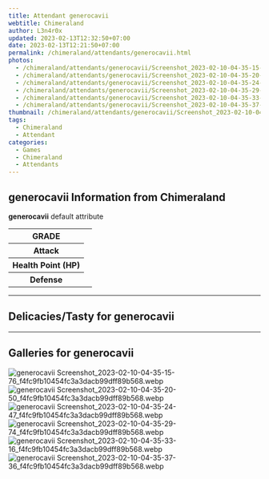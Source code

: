 ```yaml
---
title: Attendant generocavii
webtitle: Chimeraland
author: L3n4r0x
updated: 2023-02-13T12:32:50+07:00
date: 2023-02-13T12:21:50+07:00
permalink: /chimeraland/attendants/generocavii.html
photos:
  - /chimeraland/attendants/generocavii/Screenshot_2023-02-10-04-35-15-76_f4fc9fb10454fc3a3dacb99dff89b568.webp
  - /chimeraland/attendants/generocavii/Screenshot_2023-02-10-04-35-20-50_f4fc9fb10454fc3a3dacb99dff89b568.webp
  - /chimeraland/attendants/generocavii/Screenshot_2023-02-10-04-35-24-47_f4fc9fb10454fc3a3dacb99dff89b568.webp
  - /chimeraland/attendants/generocavii/Screenshot_2023-02-10-04-35-29-74_f4fc9fb10454fc3a3dacb99dff89b568.webp
  - /chimeraland/attendants/generocavii/Screenshot_2023-02-10-04-35-33-16_f4fc9fb10454fc3a3dacb99dff89b568.webp
  - /chimeraland/attendants/generocavii/Screenshot_2023-02-10-04-35-37-36_f4fc9fb10454fc3a3dacb99dff89b568.webp
thumbnail: /chimeraland/attendants/generocavii/Screenshot_2023-02-10-04-35-15-76_f4fc9fb10454fc3a3dacb99dff89b568.webp
tags:
  - Chimeraland
  - Attendant
categories:
  - Games
  - Chimeraland
  - Attendants
---
```


<section id="bootstrap-wrapper"><link rel="stylesheet" href="https://rawcdn.githack.com/dimaslanjaka/Web-Manajemen/0c3b5aa1813bd4abcd2c11bf3e37928b15c28664/css/bootstrap-5-3-0-alpha3-wrapper.css"/><h2>generocavii Information from Chimeraland</h2><p><b>generocavii</b> default attribute <table><tr><th>GRADE</th><td></td></tr><tr><th>Attack</th><td></td></tr><tr><th>Health Point (HP)</th><td></td></tr><tr><th>Defense</th><td></td></tr></table></p><hr/><h2>Delicacies/Tasty for generocavii</h2><hr/><div id="gallery"><h2>Galleries for generocavii</h2><div class="row"><div class="col-lg-6 col-12"><img src="/chimeraland/attendants/generocavii/Screenshot_2023-02-10-04-35-15-76_f4fc9fb10454fc3a3dacb99dff89b568.webp" alt="generocavii Screenshot_2023-02-10-04-35-15-76_f4fc9fb10454fc3a3dacb99dff89b568.webp"/></div><div class="col-lg-6 col-12"><img src="/chimeraland/attendants/generocavii/Screenshot_2023-02-10-04-35-20-50_f4fc9fb10454fc3a3dacb99dff89b568.webp" alt="generocavii Screenshot_2023-02-10-04-35-20-50_f4fc9fb10454fc3a3dacb99dff89b568.webp"/></div><div class="col-lg-6 col-12"><img src="/chimeraland/attendants/generocavii/Screenshot_2023-02-10-04-35-24-47_f4fc9fb10454fc3a3dacb99dff89b568.webp" alt="generocavii Screenshot_2023-02-10-04-35-24-47_f4fc9fb10454fc3a3dacb99dff89b568.webp"/></div><div class="col-lg-6 col-12"><img src="/chimeraland/attendants/generocavii/Screenshot_2023-02-10-04-35-29-74_f4fc9fb10454fc3a3dacb99dff89b568.webp" alt="generocavii Screenshot_2023-02-10-04-35-29-74_f4fc9fb10454fc3a3dacb99dff89b568.webp"/></div><div class="col-lg-6 col-12"><img src="/chimeraland/attendants/generocavii/Screenshot_2023-02-10-04-35-33-16_f4fc9fb10454fc3a3dacb99dff89b568.webp" alt="generocavii Screenshot_2023-02-10-04-35-33-16_f4fc9fb10454fc3a3dacb99dff89b568.webp"/></div><div class="col-lg-6 col-12"><img src="/chimeraland/attendants/generocavii/Screenshot_2023-02-10-04-35-37-36_f4fc9fb10454fc3a3dacb99dff89b568.webp" alt="generocavii Screenshot_2023-02-10-04-35-37-36_f4fc9fb10454fc3a3dacb99dff89b568.webp"/></div></div></div></section>
